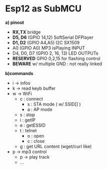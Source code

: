 # Esp12 as SubMCU

**a) pinout**

- **RX,TX** bridge
- **D5, D6** (GPIO 14,12) SoftSerial DFPlayer
- **D1, D2** (GPIO A4,A5) I2C SX1509
- A0 (GPIO A0) MP3 isPlaying INPUT
- D4, D0, D7 (GPIO 2, 16, 13) LED OUTPUTs
- **RESERVED** GPIO 0,2,15 for flashing control
- **BEWARE** w/ multiple GND : not really linked



**b)commands**

- i -> infos
- k -> read keyb buffer
- w -> WiFi
  - c : connect
    - s  : STA mode ( w/ SSID[] )
    - a : AP mode
  - s : stop
  - i : getIP
  - e : getESSID
  - t : telnet
    - o : open
    - c : close
  - g : get URL content (wget/curl like)
- p -> mp3 control
  - p -> play track
  - ...